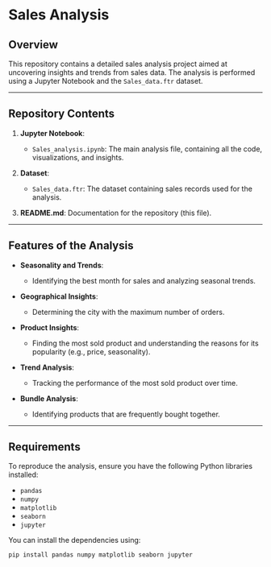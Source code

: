 # Sales Analysis

## Overview
This repository contains a detailed sales analysis project aimed at uncovering insights and trends from sales data. The analysis is performed using a Jupyter Notebook and the `Sales_data.ftr` dataset.

---

## Repository Contents

1. **Jupyter Notebook**:
   - `Sales_analysis.ipynb`: The main analysis file, containing all the code, visualizations, and insights.

2. **Dataset**:
   - `Sales_data.ftr`: The dataset containing sales records used for the analysis.

3. **README.md**: Documentation for the repository (this file).

---

## Features of the Analysis

- **Seasonality and Trends**:
  - Identifying the best month for sales and analyzing seasonal trends.

- **Geographical Insights**:
  - Determining the city with the maximum number of orders.

- **Product Insights**:
  - Finding the most sold product and understanding the reasons for its popularity (e.g., price, seasonality).

- **Trend Analysis**:
  - Tracking the performance of the most sold product over time.

- **Bundle Analysis**:
  - Identifying products that are frequently bought together.

---

## Requirements

To reproduce the analysis, ensure you have the following Python libraries installed:

- `pandas`
- `numpy`
- `matplotlib`
- `seaborn`
- `jupyter`

You can install the dependencies using:
```bash
pip install pandas numpy matplotlib seaborn jupyter

